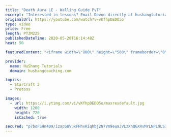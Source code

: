 ```yaml
---
title: "Death Aura LE - Walling Guide PvT"
excerpt: "Interested in lessons? Email Devon directly at hushangtutorials@outlook.com ------------------------------------------------------------------------------------------------------- Want to support HuShang Tutorials directly? Patreon is a website where you can contribute a monthly donation that will help"
originalUrl: https://youtube.com/watch?v=vKfhpDEDO5o
type: video
price: Free
length: PT3M22S
publishedDateTime: 2020-05-28T16:14:48Z
heat: 50

featuredContent: "<iframe width=\"800\" height=\"500\" frameborder=\"0\" src=\"https://www.youtube.com/embed/vKfhpDEDO5o\" allow=\"accelerometer; autoplay; encrypted-media; gyroscope; picture-in-picture\" allowfullscreen></iframe>"

provider:
  name: HuShang Tutorials
  domain: hushangcoaching.com

topics:
  - StarCraft 2
  - Protoss

images:
  - url: https://i.ytimg.com/vi/vKfhpDEDO5o/maxresdefault.jpg
    width: 1280
    height: 720
    isCached: true

secured: "p7boFSHn409/izapSUVuxFHhxRiqhbj2N7Vm9euaJVLzXnQGXRvMrLNPL9LS1Ve7RvVgvWUltjfZUdphdkgCQ08cNgLjtXMDY+2/0cUs2tGYMJzS68vMehPMoj74D29ezxSgNUSIkd0lKmQiXJYIQiwMX6VziT9uKXURNU6JLdK74NsPYfpWz8iN28jDi1P/fVt17NPv9SLbNA4WZFJpGeAA6+g+PcLLQwMpu03c3geSJHusdlFG3B9m2w0uHdEEEuJFigzaw2gEgRlIaHCEACRhr1MJn2uXjZuE3lK4HVM1mFrbwGfrqE4XkAORQx1/P/fMy7uHJFcCo4XiGe3HDllnJr8K0sJ4D22u+/unhpNfTdX/VOLvpufK0EfOAjUTw5vY7DuaLVcWP2IH4wtto+QgwRjpWD186WoAKJFMTdQ=;iDzdTSct6nS4vDkRFNF9rA=="
---
```


